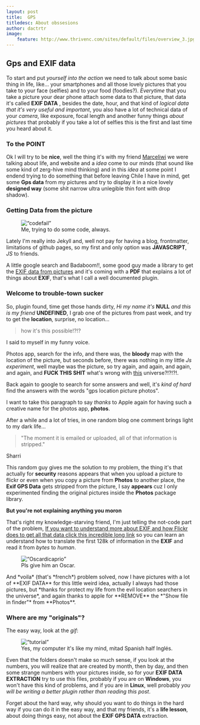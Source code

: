 ```yaml
---
layout: post
title:  GPS
titledesc: About obssesions
author: dactrtr
image:
    feature: http://www.thrivenc.com/sites/default/files/overview_3.jpg
---
```


## Gps and EXIF data


To start and put *yourself into the action* we need to talk about some basic thing in life, like... your smartphones and all those lovely pictures that you take to your face (selfies) and to your food (foodies?). *Everytime* that you take a picture your dear phone attach some data to that picture, that data it's called **EXIF DATA** , besides the date, hour, and that kind of *logical data that it's very useful and important*, you also have a lot of technical data of your *camera*, like exposure, focal length and another funny things *about pictures* that probably if you take a lot of selfies this is the first and last time you heard about it.

### To the POINT

Ok I will try to be **nice**, well the thing it's with my friend [Marceliwi](https://lonelycela.wordpress.com) we were talking about life, and website and a *idea* come to our minds (that sound like some kind of zerg-hive mind thinking) and in this *idea* at some point I endend trying to do something that before leaving Chile I have in mind, get some **Gps data** from my pictures and try to display it in a nice lovely **designed way** (some shit narrow ultra unlegible thin font with drop shadow).

### Getting Data from the picture



<figure class="figimg">
   <img src="http://i.imgur.com/gBkkVJk.gif" alt=“codefail”>
<figcaption>
Me, trying to do some code, always.
</figcaption>
</figure>

Lately I'm really into Jekyll and, well not pay for having a blog, frontmatter, limitations of github pages, so my first and only option was **JAVASCRIPT**, *JS* to friends.

A little google search and Badaboom!!, some good guy made a library to get the [EXIF data from pictures](https://github.com/exif-js/exif-js) and it's coming with a **PDF** that explains a lot of things about **EXIF**, that's what I call a well documented plugin.


### Welcome to trouble-town sucker
So, plugin found, time get those hands dirty, *Hi my name it's* **NULL** *and this is my friend* **UNDEFINED**, I grab one of the pictures from past week, and try to get the **location**, surprise, no location...

> how it's this possible!?!?

I said to myself in my funny voice.

Photos app, search for the info, and there was, the **bloody** map with the location of the picture, but seconds before, there was nothing in my little *Js experiment*, well maybe was the picture, so try again, and again, and again, and again, and **FUCK THIS SHIT** what's wrong with [this](https://www.youtube.com/watch?v=LS-VPyLaJFM) universe?!?!?!. 

Back again to google to search for some answers and well, it's *kind of hard* find the answers with the words "gps location picture photos". 

I want to take this paragraph to say *thanks* to Apple again for having such a creative name for the photos app, **photos**.

After a while and a lot of tries, in one random blog one comment brings light to my dark life...

>"The moment it is emailed or uploaded, all of that information is stripped."

Sharri

This random guy gives me the solution to my problem, the thing it's that actually for **security** reasons appears that when you upload a picture to flickr or even when you copy a picture from **Photos** to another place, the **Exif GPS Data** gets stripped from the picture, I say **appears** cuz I only experimented finding the original pictures inside the **Photos** package library.

**But you're not explaining anything you moron**

That's right my knowledge-starving friend, I'm just telling the not-code part of the problem, [If you want to understand more about EXIF and how Flickr does to get all that data click this incredible long link](http://code.flickr.net/2012/06/01/parsing-exif-client-side-using-javascript-2/) so you can learn an understand how to translate the first 128k of information in the **EXIF** and read it from *bytes* to *human*.


<figure class="figimg">
   <img src="http://i.giphy.com/Ry3Yl9TQlUAxy.gif" alt=“Oscardicaprio”>
<figcaption>
Pls give him an Oscar.
</figcaption>
</figure>
And *voila* (that's *french*) problem solved, now I have pictures with a lot of **EXIF DATA** for this little weird idea, actually I always had those pictures, but *thanks for protect my life from the evil location searchers in the universe*, and again thanks to apple for **REMOVE** the *"Show file in finder"* from **Photos**.

### Where are my "originals"?

The easy way, look at the *gif*:
<figure class="figimg">
   <img src="http://i.imgur.com/XkNbrmC.gif" alt=“tutorial”>
<figcaption>
Yes, my computer it's like my mind, mitad Spanish half Inglés.
</figcaption>
</figure>

Even that the folders doesn't make so much sense, if you look at the numbers, you will realize that are created by month, then by day, and then some strange numbers with your pictures inside, so for your **EXIF DATA EXTRACTION** try to use this files, probably if you are on **Windows**, you won't have this kind of problems, and if you are in **Linux**, well probably *you will be writing a better plugin rather than reading this post*.

Forget about the hard way, why should you want to do things in the hard way if you can do it in the easy way, and that my friends, it's a **life lesson**, about doing things easy, not about the **EXIF GPS DATA** extraction.
